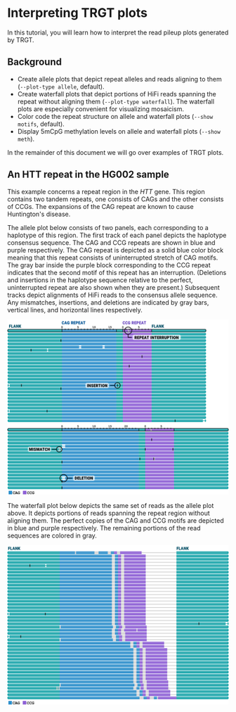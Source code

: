 # Interpreting TRGT plots

In this tutorial, you will learn how to interpret the read pileup plots
generated by TRGT.

## Background

- Create allele plots that depict repeat alleles and reads aligning to them
  (`--plot-type allele`, default).
- Create waterfall plots that depict portions of HiFi reads spanning the repeat
  without aligning them (`--plot-type waterfall`). The waterfall plots are
  especially convenient for visualizing mosaicism.
- Color code the repeat structure on allele and waterfall plots
  (`--show motifs`, default).
- Display 5mCpG methylation levels on allele and waterfall plots (`--show meth`).

In the remainder of this document we will go over examples of TRGT plots.

## An HTT repeat in the HG002 sample

This example concerns a repeat region in the *HTT* gene. This region contains
two tandem repeats, one consists of CAGs and the other consists of CCGs. The
expansions of the CAG repeat are known to cause Huntington's disease.

The allele plot below consists of two panels, each corresponding to a haplotype
of this region. The first track of each panel depicts the haplotype consensus sequence.
The CAG and CCG repeats are shown in blue and purple respectively. The CAG
repeat is depicted as a solid blue color block meaning that this repeat
consists of uninterrupted stretch of CAG motifs. The gray bar inside the purple
block corresponding to the CCG repeat indicates that the second motif of this
repeat has an interruption. (Deletions and insertions in the haplotype sequence
relative to the perfect, uninterrupted repeat are also shown when they are
present.) Subsequent tracks depict alignments of HiFi reads to the consensus
allele sequence. Any mismatches, insertions, and deletions are indicated by gray
bars, vertical lines, and horizontal lines respectively.

<img width="800px" src="figures/HTT-motifs.png"/>

The waterfall plot below depicts the same set of reads as the allele plot above.
It depicts portions of reads spanning the repeat region without aligning them.
The perfect copies of the CAG and CCG motifs are depicted in blue and purple
respectively. The remaining portions of the read sequences are colored in gray.

<img width="800px" src="figures/HTT-waterfall.png"/>
